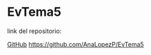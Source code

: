 # EvTema5

link del repositorio:

[GitHub](https://github.com/AnaLopezP/EvTema5)
https://github.com/AnaLopezP/EvTema5

